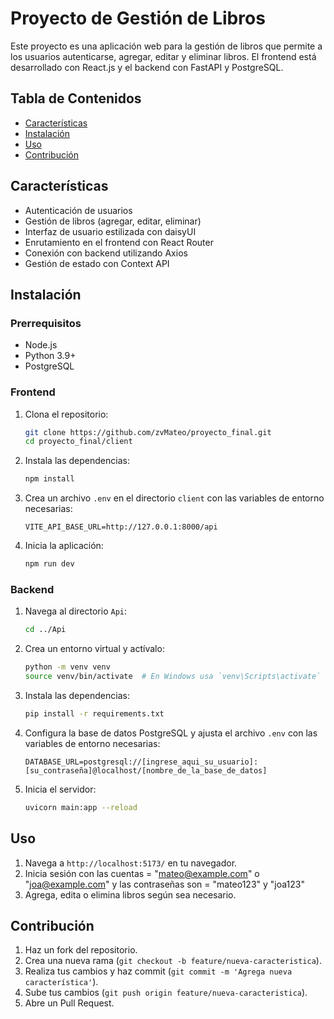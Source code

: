 # Proyecto de Gestión de Libros

Este proyecto es una aplicación web para la gestión de libros que permite a los usuarios autenticarse, agregar, editar y eliminar libros. El frontend está desarrollado con React.js y el backend con FastAPI y PostgreSQL.


## Tabla de Contenidos

- [Características](#características)
- [Instalación](#instalación)
- [Uso](#uso)
- [Contribución](#contribución)

## Características

- Autenticación de usuarios
- Gestión de libros (agregar, editar, eliminar)
- Interfaz de usuario estilizada con daisyUI
- Enrutamiento en el frontend con React Router
- Conexión con backend utilizando Axios
- Gestión de estado con Context API

## Instalación

### Prerrequisitos

- Node.js
- Python 3.9+
- PostgreSQL

### Frontend

1. Clona el repositorio:

    ```bash
    git clone https://github.com/zvMateo/proyecto_final.git
    cd proyecto_final/client
    ```

2. Instala las dependencias:

    ```bash
    npm install
    ```

3. Crea un archivo `.env` en el directorio `client` con las variables de entorno necesarias:

    ```env
    VITE_API_BASE_URL=http://127.0.0.1:8000/api
    ```

4. Inicia la aplicación:

    ```bash
    npm run dev
    ```

### Backend

1. Navega al directorio `Api`:

    ```bash
    cd ../Api
    ```

2. Crea un entorno virtual y actívalo:

    ```bash
    python -m venv venv
    source venv/bin/activate  # En Windows usa `venv\Scripts\activate`
    ```

3. Instala las dependencias:

    ```bash
    pip install -r requirements.txt
    ```

4. Configura la base de datos PostgreSQL y ajusta el archivo `.env` con las variables de entorno necesarias:

    ```env
    DATABASE_URL=postgresql://[ingrese_aqui_su_usuario]:[su_contraseña]@localhost/[nombre_de_la_base_de_datos]
    ```

5. Inicia el servidor:

    ```bash
    uvicorn main:app --reload
    ```

## Uso

1. Navega a `http://localhost:5173/` en tu navegador.
2. Inicia sesión con las cuentas = "mateo@example.com" o "joa@example.com" y las contraseñas son = "mateo123" y "joa123"
3. Agrega, edita o elimina libros según sea necesario.

## Contribución

1. Haz un fork del repositorio.
2. Crea una nueva rama (`git checkout -b feature/nueva-caracteristica`).
3. Realiza tus cambios y haz commit (`git commit -m 'Agrega nueva característica'`).
4. Sube tus cambios (`git push origin feature/nueva-caracteristica`).
5. Abre un Pull Request.

